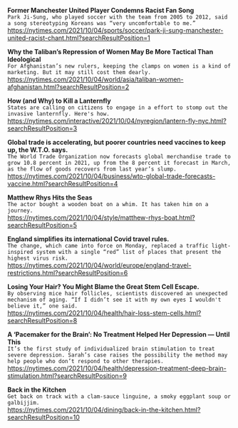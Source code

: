 **Former Manchester United Player Condemns Racist Fan Song**\
`Park Ji-Sung, who played soccer with the team from 2005 to 2012, said a song stereotyping Koreans was “very uncomfortable to me.”`\
https://nytimes.com/2021/10/04/sports/soccer/park-ji-sung-manchester-united-racist-chant.html?searchResultPosition=1

**Why the Taliban’s Repression of Women May Be More Tactical Than Ideological**\
`For Afghanistan’s new rulers, keeping the clamps on women is a kind of marketing. But it may still cost them dearly.`\
https://nytimes.com/2021/10/04/world/asia/taliban-women-afghanistan.html?searchResultPosition=2

**How (and Why) to Kill a Lanternfly**\
`States are calling on citizens to engage in a effort to stomp out the invasive lanternfly. Here's how.`\
https://nytimes.com/interactive/2021/10/04/nyregion/lantern-fly-nyc.html?searchResultPosition=3

**Global trade is accelerating, but poorer countries need vaccines to keep up, the W.T.O. says.**\
`The World Trade Organization now forecasts global merchandise trade to grow 10.8 percent in 2021, up from the 8 percent it forecast in March, as the flow of goods recovers from last year’s slump.`\
https://nytimes.com/2021/10/04/business/wto-global-trade-forecasts-vaccine.html?searchResultPosition=4

**Matthew Rhys Hits the Seas**\
`The actor bought a wooden boat on a whim. It has taken him on a journey.`\
https://nytimes.com/2021/10/04/style/matthew-rhys-boat.html?searchResultPosition=5

**England simplifies its international Covid travel rules.**\
`The change, which came into force on Monday, replaced a traffic light-inspired system with a single “red” list of places that present the highest virus risk.`\
https://nytimes.com/2021/10/04/world/europe/england-travel-restrictions.html?searchResultPosition=6

**Losing Your Hair? You Might Blame the Great Stem Cell Escape.**\
`By observing mice hair follicles, scientists discovered an unexpected mechanism of aging. “If I didn’t see it with my own eyes I wouldn't believe it,” one said.`\
https://nytimes.com/2021/10/04/health/hair-loss-stem-cells.html?searchResultPosition=8

**A ‘Pacemaker for the Brain’: No Treatment Helped Her Depression — Until This**\
`It’s the first study of individualized brain stimulation to treat severe depression. Sarah’s case raises the possibility the method may help people who don’t respond to other therapies.`\
https://nytimes.com/2021/10/04/health/depression-treatment-deep-brain-stimulation.html?searchResultPosition=9

**Back in the Kitchen**\
`Get back on track with a clam-sauce linguine, a smoky eggplant soup or galbijjim.`\
https://nytimes.com/2021/10/04/dining/back-in-the-kitchen.html?searchResultPosition=10

